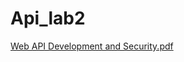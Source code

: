 ﻿# Api_lab2

[Web API Development and Security.pdf](https://github.com/user-attachments/files/19726657/Web.API.Development.and.Security.pdf)
